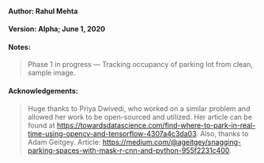 #### Author: Rahul Mehta
#### Version: Alpha; June 1, 2020
#### Notes:
> Phase 1 in progress — Tracking occupancy of parking lot from clean, sample image.
#### Acknowledgements:
> Huge thanks to Priya Dwivedi, who worked on a similar problem and allowed her work to be open-sourced and utilized. Her article can be found at https://towardsdatascience.com/find-where-to-park-in-real-time-using-opencv-and-tensorflow-4307a4c3da03.
> Also, thanks to Adam Geitgey. Article: https://medium.com/@ageitgey/snagging-parking-spaces-with-mask-r-cnn-and-python-955f2231c400.


